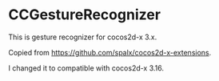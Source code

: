 # CCGestureRecognizer

This is gesture recognizer for cocos2d-x 3.x.

Copied from https://github.com/spalx/cocos2d-x-extensions. 

I changed it to compatible with cocos2d-x 3.16.
